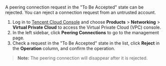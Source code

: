 A peering connection request in the "To Be Accepted" state can be rejected. You can reject a connection request from an untrusted account.
1. Log in to [Tencent Cloud Console](https://console.cloud.tencent.com/) and choose **Products** > **Networking** > **Virtual Private Cloud** to access the Virtual Private Cloud (VPC) console.
2. In the left sidebar, click **Peering Connections** to go to the management page.
3. Check a request in the "To Be Accepted" state in the list, click **Reject** in the **Operation** column, and confirm the operation.

>**Note:**
>The peering connection will disappear after it is rejected.
